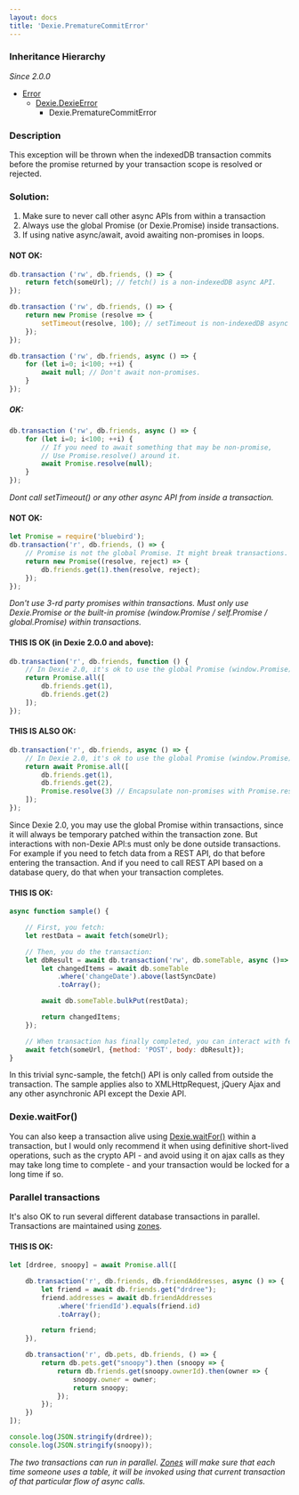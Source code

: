 ```yaml
---
layout: docs
title: 'Dexie.PrematureCommitError'
---
```


### Inheritance Hierarchy
*Since 2.0.0*

* [Error](https://developer.mozilla.org/en-US/docs/Web/JavaScript/Reference/Global_Objects/Error)
  * [Dexie.DexieError](/docs/DexieErrors/DexieError)
    * Dexie.PrematureCommitError

### Description 

This exception will be thrown when the indexedDB transaction commits before the promise returned by your transaction scope is resolved or rejected.

### Solution:

1. Make sure to never call other async APIs from within a transaction
2. Always use the global Promise (or Dexie.Promise) inside transactions.
3. If using native async/await, avoid awaiting non-promises in loops.

#### NOT OK:

```javascript
db.transaction ('rw', db.friends, () => {
    return fetch(someUrl); // fetch() is a non-indexedDB async API.
});

db.transaction ('rw', db.friends, () => {
    return new Promise (resolve => {
        setTimeout(resolve, 100); // setTimeout is non-indexedDB async API.
    });
});

db.transaction ('rw', db.friends, async () => {
    for (let i=0; i<100; ++i) {
        await null; // Don't await non-promises.
    }
});
```

##### OK:

```javascript
db.transaction ('rw', db.friends, async () => {
    for (let i=0; i<100; ++i) {
        // If you need to await something that may be non-promise,
        // Use Promise.resolve() around it.
        await Promise.resolve(null); 
    }
});
```


*Dont call setTimeout() or any other async API from inside a transaction.*


#### NOT OK:

```javascript
let Promise = require('bluebird');
db.transaction('r', db.friends, () => {
    // Promise is not the global Promise. It might break transactions.
    return new Promise((resolve, reject) => {
        db.friends.get(1).then(resolve, reject);
    });
});
```

*Don't use 3-rd party promises within transactions. Must only use Dexie.Promise or the built-in promise (window.Promise / self.Promise / global.Promise) within transactions.*

#### THIS IS OK (in Dexie 2.0.0 and above):

```javascript
db.transaction('r', db.friends, function () {
    // In Dexie 2.0, it's ok to use the global Promise (window.Promise)
    return Promise.all([
        db.friends.get(1),
        db.friends.get(2)
    ]);
});
```

#### THIS IS ALSO OK:

```javascript
db.transaction('r', db.friends, async () => {
    // In Dexie 2.0, it's ok to use the global Promise (window.Promise)
    return await Promise.all([
        db.friends.get(1),
        db.friends.get(2),
        Promise.resolve(3) // Encapsulate non-promises with Promise.resolve() when awaiting things.
    ]);
});
```

Since Dexie 2.0, you may use the global Promise within transactions, since it will always be temporary patched within the transaction zone. But interactions with non-Dexie API:s must only be done outside transactions. For example if you need to fetch data from a REST API, do that before entering the transaction. And if you need to call REST API based on a database query, do that when your transaction completes.

#### THIS IS OK:

```javascript
async function sample() {

    // First, you fetch:
    let restData = await fetch(someUrl);

    // Then, you do the transaction:
    let dbResult = await db.transaction('rw', db.someTable, async ()=> {
        let changedItems = await db.someTable
            .where('changeDate').above(lastSyncDate)
            .toArray();

        await db.someTable.bulkPut(restData);

        return changedItems;
    });

    // When transaction has finally completed, you can interact with fetch again:
    await fetch(someUrl, {method: 'POST', body: dbResult});
}
```

In this trivial sync-sample, the fetch() API is only called from outside the transaction. The sample applies also to XMLHttpRequest, jQuery Ajax and any other asynchronic API except the Dexie API.

### Dexie.waitFor()

You can also keep a transaction alive using [Dexie.waitFor()](https://dexie.org/docs/Dexie/Dexie.waitFor()) within a transaction, but I would only recommend it when using definitive short-lived operations, such as the crypto API - and avoid using it on ajax calls as they may take long time to complete - and your transaction would be locked for a long time if so.

### Parallel transactions

It's also OK to run several different database transactions in parallel. Transactions are maintained using [zones](/docs/Promise/Promise.PSD).

#### THIS IS OK:

```javascript
let [drdree, snoopy] = await Promise.all([

    db.transaction('r', db.friends, db.friendAddresses, async () => {
        let friend = await db.friends.get("drdree");
        friend.addresses = await db.friendAddresses
            .where('friendId').equals(friend.id)
            .toArray();

        return friend;
    }),

    db.transaction('r', db.pets, db.friends, () => {
        return db.pets.get("snoopy").then (snoopy => {
            return db.friends.get(snoopy.ownerId).then(owner => {
                snoopy.owner = owner;
                return snoopy;
            });
        });
    })
]);

console.log(JSON.stringify(drdree));
console.log(JSON.stringify(snoopy));
```

*The two transactions can run in parallel. [Zones](/docs/Promise/Promise.PSD) will make sure that each time someone uses a table, it will be invoked using that current transaction of that particular flow of async calls.*

